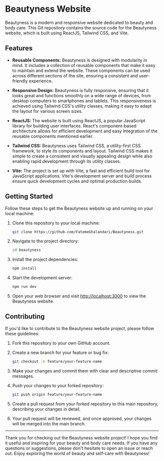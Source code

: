 # Beautyness Website


Beautyness is a modern and responsive website dedicated to beauty and body care. This Git repository contains the source code for the Beautyness website, which is built using ReactJS, Tailwind CSS, and Vite.

## Features

- **Reusable Components:** Beautyness is designed with modularity in mind. It includes a collection of reusable components that make it easy to maintain and extend the website. These components can be used across different sections of the site, ensuring a consistent and user-friendly experience.

- **Responsive Design:** Beautyness is fully responsive, ensuring that it looks great and functions smoothly on a wide range of devices, from desktop computers to smartphones and tablets. This responsiveness is achieved using Tailwind CSS's utility classes, making it easy to adapt the layout for various screen sizes.

- **ReactJS:** The website is built using ReactJS, a popular JavaScript library for building user interfaces. React's component-based architecture allows for efficient development and easy integration of the reusable components mentioned earlier.

- **Tailwind CSS:** Beautyness uses Tailwind CSS, a utility-first CSS framework, to style its components and layout. Tailwind CSS makes it simple to create a consistent and visually appealing design while also enabling rapid development through its utility classes.

- **Vite:** The project is set up with Vite, a fast and efficient build tool for JavaScript applications. Vite's development server and build process ensure quick development cycles and optimal production builds.

## Getting Started

Follow these steps to get the Beautyness website up and running on your local machine:

1. Clone this repository to your local machine:

   ```bash
   git clone https://github.com/FatemeGhalandari/Beautyness.git
   ```

2. Navigate to the project directory:

   ```bash
   cd beautyness
   ```

3. Install the project dependencies:

   ```bash
   npm install
   ```

4. Start the development server:

   ```bash
   npm run dev
   ```

5. Open your web browser and visit [http://localhost:3000](http://localhost:3000) to view the Beautyness website.

## Contributing

If you'd like to contribute to the Beautyness website project, please follow these guidelines:

1. Fork this repository to your own GitHub account.

2. Create a new branch for your feature or bug fix:

   ```bash
   git checkout -b feature/your-feature-name
   ```

3. Make your changes and commit them with clear and descriptive commit messages.

4. Push your changes to your forked repository:

   ```bash
   git push origin feature/your-feature-name
   ```

5. Create a pull request from your forked repository to this main repository, describing your changes in detail.

6. Your pull request will be reviewed, and once approved, your changes will be merged into the main branch.


---

Thank you for checking out the Beautyness website project! I hope you find it useful and inspiring for your beauty and body care needs. If you have any questions or suggestions, please don't hesitate to open an issue or reach out. Enjoy exploring the world of beauty and self-care with Beautyness!

